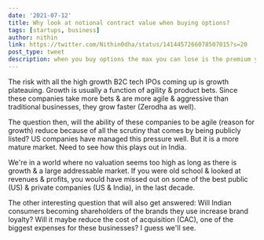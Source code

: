 ```yaml
---
date: '2021-07-12'
title: Why look at notional contract value when buying options?
tags: [startups, business]
author: nithin
link: https://twitter.com/Nithin0dha/status/1414457266078507015?s=20
post_type: tweet
description: when you buy options the max you can lose is the premium you have paid. But to get a sense of risk and how fast or easily you can lose, you should look at the exposure or contract value...
---
```

The risk with all the high growth B2C tech IPOs coming up is growth plateauing. Growth is usually a function of agility & product bets. Since these companies take more bets & are more agile & aggressive than traditional businesses, they grow faster (Zerodha as well).

The question then, will the ability of these companies to be agile (reason for growth) reduce because of all the scrutiny that comes by being publicly listed? US companies have managed this pressure well. But it is a more mature market. Need to see how this plays out in India. 

We're in a world where no valuation seems too high as long as there is growth & a large addressable market.
If you were old school & looked at revenues & profits, you would have missed out on some of the best public (US) & private companies (US & India), in the last decade. 

The other interesting question that will also get answered: 
Will Indian consumers becoming shareholders of the brands they use increase brand loyalty? Will it maybe reduce the cost of acquisition (CAC), one of the biggest expenses for these businesses? I guess we'll see.
